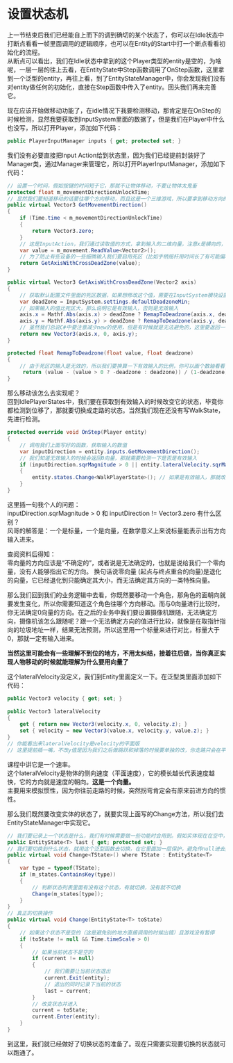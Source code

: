 # 设置状态机

上一节结束后我们已经能自上而下的调到确切的某个状态了，你可以在Idle状态中打断点看看一帧里面调用的逻辑顺序，也可以在Entity的Start中打一个断点看看初始化的流程。\
从断点可以看出，我们在Idle状态中拿到的这个Player类型的entity是空的，为啥呢，一层一层的往上去看，在EntityState中Step函数调用了OnStep函数，这里拿到一个泛型的entity，再往上看，到了EntityStateManager中，你会发现我们没有对entity做任何的初始化，直接在Step函数中传入了entity。回头我们再来完善它。

现在应该开始做移动功能了，在idle情况下我要检测移动，那肯定是在OnStep的时候检测，显然我要获取到InputSystem里面的数据了，但是我们在Player中什么也没写，所以打开Player，添加如下代码：

```csharp
public PlayerInputManager inputs { get; protected set; }
```

我们没有必要直接把Input Action给到状态里，因为我们已经提前封装好了Manager类，通过Manager来管理它，所以打开PlayerInputManager，添加如下代码：

```csharp
// 设置一个时间，假如按键的时间短于它，那就不让物体移动，不要让物体太鬼畜
protected float m_movementDirectionUnlockTime;
// 显然我们要知道移动的话要往哪个方向移动，而且这是一个三维游戏，所以要拿到移动方向的三维向量
public virtual Vector3 GetMovementDirection()
{
    if (Time.time < m_movementDirectionUnlockTime)
    {
        return Vector3.zero;
    }
    // 这是InputAction，我们通过读取值的方式，拿到输入的二维向量，注意x是横向的，y是纵向的，对应到游戏的三位空间内，x对应x，y应该对应z，而三维的y则应该是0.
    var value = m_movement.ReadValue<Vector2>();
    // 为了防止有些设备的一些细微输入我们要启用死区（比如手柄摇杆用时间长了有可能偏移位置，导致持续输入一个极小的值，如果把这个值直接关联到移动上，你就能发现人物在慢慢慢慢的往一个方向滑行）
    return GetAxisWithCrossDeadZone(value);
}

public virtual Vector3 GetAxisWithCrossDeadZone(Vector2 axis)
{
    // 获取默认配置文件里面的死区数据，如果想修改这个值，需要在InputSystem模块设置里面新建一个配置文件进行修改，一般我们是不修改。
    var deadZone = InputSystem.settings.defaultDeadzoneMin;
    // 如果输入的值比死区大，那么说明它是有效输入，否则是无效输入
    axis.x = Mathf.Abs(axis.x) > deadZone ? RemapToDeadzone(axis.x, deadZone) : 0;
    axis.y = Mathf.Abs(axis.y) > deadZone ? RemapToDeadzone(axis.y, deadZone) : 0;
    // 虽然我们总说C#中要注意减少new的使用，但是有时候就是无法避免的，这里要返回一个Vector3，不用new那上哪去找一个Vector3来呢？
    return new Vector3(axis.x, 0, axis.y);
}

protected float RemapToDeadzone(float value, float deadzone)
{
    // 由于死区的输入是无效的，所以我们要换算一下有效输入的比例，你可以画个数轴看看，假设死区是0.1，那么在[0, 1]上，有效的输入区间是[0.1, 0.9]，如果我们拿到一个输入是0.6，显然我们需要换算一下它在有效输入区间上的比例是多少，所以让它们都减去死区的值，就能算出来了。
     return (value - (value > 0 ? -deadzone : deadzone)) / (1-deadzone);
}
```

那么移动该怎么去实现呢？\
回到IdlePlayerStates中，我们要在获取到有效输入的时候改变它的状态，毕竟你都检测到位移了，那就要切换成走路的状态。当然我们现在还没有写WalkState，先进行检测。

```csharp
protected override void OnStep(Player entity)
{
    // 调用我们上面写好的函数，获取输入的数值
    var inputDirection = entity.inputs.GetMovementDirection();
    // 我们知道无效输入的时候会返回0向量，那就需要检测一下是否是有效输入
    if (inputDirection.sqrMagnitude > 0 || entity.lateralVelocity.sqrMagnitude > 0)
    {
        entity.states.Change<WalkPlayerState>(); // 如果是有效输入，那就改变状态。我们先假设我们要切换到走路的状态。
    }
}
```

这里插一句我个人的问题：\
inputDirection.sqrMagnitude > 0 和 inputDirection != Vector3.zero 有什么区别？\
风哥的解答是：一个是标量，一个是向量，在数学意义上来说标量能表示出有方向输入进来。

查阅资料后得知：\
零向量的方向应该是“不确定的”，或者说是无法确定的，也就是说给我们一个零向量，没有人能够指出它的方向。 换句话说零向量 (起点与终点重合的向量)是退化的向量，它已经退化到只能确定其大小，而无法确定其方向的一类特殊向量。

那么我们回到我们的业务逻辑中去看，你既然要移动一个角色，那角色的面朝向就要发生变化，所以你需要知道这个角色往哪个方向移动。而与0向量进行比较时，你无法确定0向量的方向。在之后的业务中我们要设置摄像机跟随，无法确定方向，摄像机该怎么跟随呢？跟一个无法确定方向的值进行比较，就像是在取指针指向的垃圾地址一样，结果无法预测，所以这里用一个标量来进行对比，标量大于0，那就一定有输入进来。

**当然这里可能会有一些理解不到位的地方，不用太纠结，接着往后做，当你真正实现人物移动的时候就能理解为什么要用向量了**

这个lateralVelocity没定义，我们到Entity里面定义一下。在泛型类里面添加如下代码：

```csharp
public Vector3 velocity { get; set; }
    
public Vector3 lateralVelocity
{
    get { return new Vector3(velocity.x, 0, velocity.z); }
    set { velocity = new Vector3(value.x, velocity.y, value.z); }
}
// 你能看出来lateralVelocity是velocity的平面版
// 这里提前插一嘴，不改y值是因为我们之后做跳跃和掉落的时候要单独的改，你走路只会在平面上走，当然不涉及y值的改变了
```

课程中讲它是一个速率。\
这个lateralVelocity是物体的侧向速度（平面速度），它的模长越长代表速度越快，它的方向就是速度的朝向。**这是一个向量。**\
主要用来模拟惯性，因为你往前走路的时候，突然拐弯肯定会有原来前进方向的惯性。

那么我们既然要改变实体的状态了，就要实现上面写的Change方法，所以我们去EntityStateManager中实现它。

```csharp
// 我们要记录上一个状态是什么，我们有时候需要做一些功能时会用到。假如实体现在在空中，你要知道它是因为什么在空中，被人打倒空中了还是自己跳起来在空中了，才好执行下一步去切换不同的状态。
public EntityState<T> last { get; protected set; }
// 我们要切换到什么状态，就用这个泛型函数去切换，在它里面加一层保护，避免传null进去报错
public virtual void Change<TState>() where TState : EntityState<T>
{
    var type = typeof(TState);
    if (m_states.ContainsKey(type))
    {
        // 判断状态列表里面有没有这个状态，有就切换，没有就不切换
        Change(m_states[type]);
    }
}
// 真正的切换操作
public virtual void Change(EntityState<T> toState)
{
    // 如果这个状态不是空的（这是避免别的地方直接调用的时候出错）且游戏没有暂停
    if (toState != null && Time.timeScale > 0)
    {
        // 如果当前状态不是空的
        if (current != null)
        {
            // 我们需要让当前状态退出
            current.Exit(entity);
            // 退出的同时记录下当前的状态
            last = current;
        }
        // 改变状态并进入
        current = toState;
        current.Enter(entity);
    }
}
```

到这里，我们就已经做好了切换状态的准备了。现在只需要实现要切换的状态就可以跑通了。